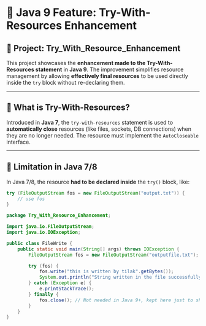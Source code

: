 # 📂 Java 9 Feature: Try-With-Resources Enhancement

## 📘 Project: Try_With_Resource_Enhancement

This project showcases the **enhancement made to the Try-With-Resources statement** in **Java 9**. The improvement simplifies resource management by allowing **effectively final resources** to be used directly inside the `try` block without re-declaring them.

---

## 🤔 What is Try-With-Resources?

Introduced in **Java 7**, the `try-with-resources` statement is used to **automatically close** resources (like files, sockets, DB connections) when they are no longer needed. The resource must implement the `AutoCloseable` interface.

---

## 🔄 Limitation in Java 7/8

In Java 7/8, the resource **had to be declared inside** the `try()` block, like:

```java
try (FileOutputStream fos = new FileOutputStream("output.txt")) {
    // use fos
}

package Try_With_Resource_Enhancement;

import java.io.FileOutputStream;
import java.io.IOException;

public class FileWrite {
    public static void main(String[] args) throws IOException {
        FileOutputStream fos = new FileOutputStream("outputfile.txt");

        try (fos) {
            fos.write("this is written by tilak".getBytes());
            System.out.println("String written in the file successfully");
        } catch (Exception e) {
            e.printStackTrace();
        } finally {
            fos.close(); // Not needed in Java 9+, kept here just to show old behavior
        }
    }
}
